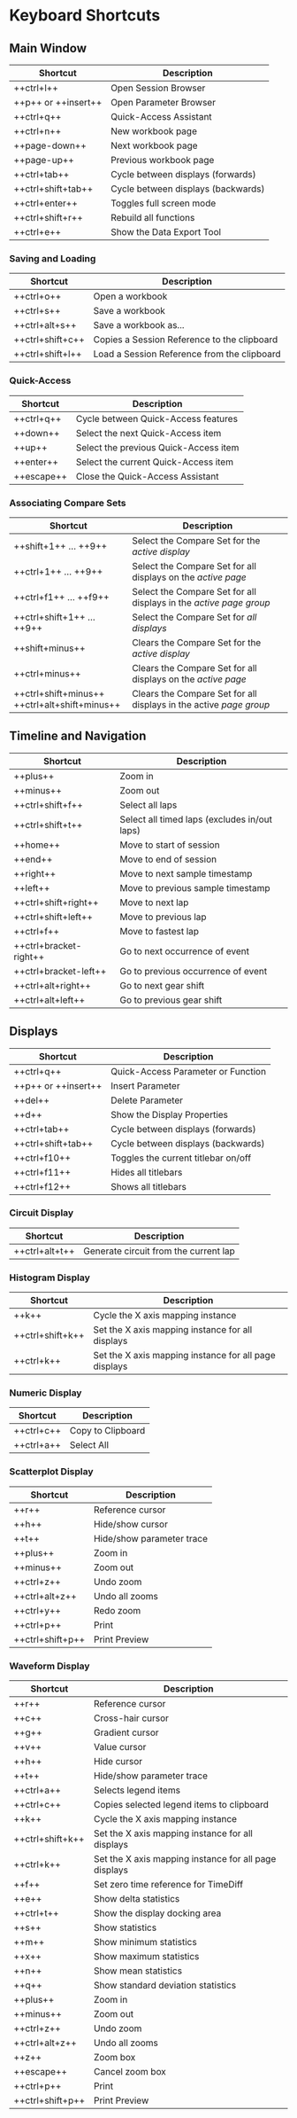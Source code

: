 # Keyboard Shortcuts

## Main Window

| Shortcut                                                    | Description                                                                             |
| ------------------------------------------------------------|---------------------------------------------------------------------------------------- |
| ++ctrl+l++                                                  | Open Session Browser                                                                    |
| ++p++ or ++insert++                                         | Open Parameter Browser                                                                  |
| ++ctrl+q++                                                  | Quick-Access Assistant                                                                  |
| ++ctrl+n++                                                  | New workbook page                                                                       |
| ++page-down++                                               | Next workbook page                                                                      |
| ++page-up++                                                 | Previous workbook page                                                                  |
| ++ctrl+tab++                                                | Cycle between displays (forwards)                                                       |
| ++ctrl+shift+tab++                                          | Cycle between displays (backwards)                                                      |
| ++ctrl+enter++                                              | Toggles full screen mode                                                                |
| ++ctrl+shift+r++                                            | Rebuild all functions                                                                   |
| ++ctrl+e++                                                  | Show the Data Export Tool                                                               |

### Saving and Loading

| Shortcut                                                    | Description                                                                             |
| ------------------------------------------------------------|---------------------------------------------------------------------------------------- |
| ++ctrl+o++                                                  | Open a workbook                                                                         |
| ++ctrl+s++                                                  | Save a workbook                                                                         |
| ++ctrl+alt+s++                                              | Save a workbook as...                                                                   |
| ++ctrl+shift+c++                                            | Copies a Session Reference to the clipboard                                             |
| ++ctrl+shift+l++                                            | Load a Session Reference from the clipboard                                             |

### Quick-Access

| Shortcut                                                    | Description                                                                             |
| ------------------------------------------------------------|-----------------------------------------------------------------------------------------|
| ++ctrl+q++                                                  | Cycle between Quick-Access features                                                     |
| ++down++                                                    | Select the next Quick-Access item                                                       |
| ++up++                                                      | Select the previous Quick-Access item                                                   |
| ++enter++                                                   | Select the current Quick-Access item                                                    |
| ++escape++                                                  | Close the Quick-Access Assistant                                                        |

### Associating Compare Sets

| Shortcut                                                    | Description                                                                             |
| ------------------------------------------------------------|---------------------------------------------------------------------------------------- |
| ++shift+1++ &#8230; ++9++                                   | Select the Compare Set for the _active display_                                         |
| ++ctrl+1++ &#8230;​ ++9++                                    | Select the Compare Set for all displays on the _active page_                            |
| ++ctrl+f1++ &#8230; ++f9++                                  | Select the Compare Set for all displays in the _active page group_                      |
| ++ctrl+shift+1++ &#8230; ++9++                              | Select the Compare Set for _all displays_                                               |
| ++shift+minus++                                             | Clears the Compare Set for the _active display_                                         |
| ++ctrl+minus++                                              | Clears the Compare Set for all displays on the _active page_                            |
| ++ctrl+shift+minus++ <br> ++ctrl+alt+shift+minus++          | Clears the Compare Set for all displays in the active _page group_                      |

## Timeline and Navigation

| Shortcut                                                    | Description                                                                             |
| ----------------------------------------------------------- | --------------------------------------------------------------------------------------- |
| ++plus++                                                    | Zoom in                                                                                 |
| ++minus++                                                   | Zoom out                                                                                |
| ++ctrl+shift+f++                                            | Select all laps                                                                         |
| ++ctrl+shift+t++                                            | Select all timed laps (excludes in/out laps)                                            |
| ++home++                                                    | Move to start of session                                                                |
| ++end++                                                     | Move to end of session                                                                  |
| ++right++                                                   | Move to next sample timestamp                                                           |
| ++left++                                                    | Move to previous sample timestamp                                                       |
| ++ctrl+shift+right++                                        | Move to next lap                                                                        |
| ++ctrl+shift+left++                                         | Move to previous lap                                                                    |
| ++ctrl+f++                                                  | Move to fastest lap                                                                     |
| ++ctrl+bracket-right++                                      | Go to next occurrence of event                                                          |
| ++ctrl+bracket-left++                                       | Go to previous occurrence of event                                                      |
| ++ctrl+alt+right++                                          | Go to next gear shift                                                                   |
| ++ctrl+alt+left++                                           | Go to previous gear shift                                                               |

## Displays

| Shortcut                                                    | Description                                                                             |
| ------------------------------------------------------------|---------------------------------------------------------------------------------------- |
| ++ctrl+q++                                                  | Quick-Access Parameter or Function                                                      |
| ++p++ or ++insert++                                         | Insert Parameter                                                                        |
| ++del++                                                     | Delete Parameter                                                                        |
| ++d++                                                       | Show the Display Properties                                                             |
| ++ctrl+tab++                                                | Cycle between displays (forwards)                                                       |
| ++ctrl+shift+tab++                                          | Cycle between displays (backwards)                                                      |
| ++ctrl+f10++                                                | Toggles the current titlebar on/off                                                     |
| ++ctrl+f11++                                                | Hides all titlebars                                                                     |
| ++ctrl+f12++                                                | Shows all titlebars                                                                     |

### Circuit Display

| Shortcut                                                    | Description                                                                             |
| ------------------------------------------------------------|-----------------------------------------------------------------------------------------|
| ++ctrl+alt+t++                                              | Generate circuit from the current lap                                                   |

### Histogram Display

| Shortcut                                                    | Description                                                                             |
| ------------------------------------------------------------|-----------------------------------------------------------------------------------------|
| ++k++                                                       | Cycle the X axis mapping instance                                                       |
| ++ctrl+shift+k++                                            | Set the X axis mapping instance for all displays                                        |
| ++ctrl+k++                                                  | Set the X axis mapping instance for all page displays                                   |

### Numeric Display

| Shortcut                                                    | Description                                                                             |
| ------------------------------------------------------------|-----------------------------------------------------------------------------------------|
| ++ctrl+c++                                                  | Copy to Clipboard                                                                       |
| ++ctrl+a++                                                  | Select All                                                                              |

### Scatterplot Display

| Shortcut                                                    | Description                                                                             |
| ------------------------------------------------------------|-----------------------------------------------------------------------------------------|
| ++r++                                                       | Reference cursor                                                                        |
| ++h++                                                       | Hide/show cursor                                                                        |
| ++t++                                                       | Hide/show parameter trace                                                               |
| ++plus++                                                    | Zoom in                                                                                 |
| ++minus++                                                   | Zoom out                                                                                |
| ++ctrl+z++                                                  | Undo zoom                                                                               |
| ++ctrl+alt+z++                                              | Undo all zooms                                                                          |
| ++ctrl+y++                                                  | Redo zoom                                                                               |
| ++ctrl+p++                                                  | Print                                                                                   |
| ++ctrl+shift+p++                                            | Print Preview                                                                           |

### Waveform Display

| Shortcut                                                    | Description                                                                             |
| ------------------------------------------------------------|-----------------------------------------------------------------------------------------|
| ++r++                                                       | Reference cursor                                                                        |
| ++c++                                                       | Cross-hair cursor                                                                       |
| ++g++                                                       | Gradient cursor                                                                         |
| ++v++                                                       | Value cursor                                                                            |
| ++h++                                                       | Hide cursor                                                                             |
| ++t++                                                       | Hide/show parameter trace                                                               |
| ++ctrl+a++                                                  | Selects legend items                                                                    |
| ++ctrl+c++                                                  | Copies selected legend items to clipboard                                               |
| ++k++                                                       | Cycle the X axis mapping instance                                                       |
| ++ctrl+shift+k++                                            | Set the X axis mapping instance for all displays                                        |
| ++ctrl+k++                                                  | Set the X axis mapping instance for all page displays                                   |
| ++f++                                                       | Set zero time reference for TimeDiff                                                    |
| ++e++                                                       | Show delta statistics                                                                   |
| ++ctrl+t++                                                  | Show the display docking area                                                           |
| ++s++                                                       | Show statistics                                                                         |
| ++m++                                                       | Show minimum statistics                                                                 |
| ++x++                                                       | Show maximum statistics                                                                 |
| ++n++                                                       | Show mean statistics                                                                    |
| ++q++                                                       | Show standard deviation statistics                                                      |
| ++plus++                                                    | Zoom in                                                                                 |
| ++minus++                                                   | Zoom out                                                                                |
| ++ctrl+z++                                                  | Undo zoom                                                                               |
| ++ctrl+alt+z++                                              | Undo all zooms                                                                          |
| ++z++                                                       | Zoom box                                                                                |
| ++escape++                                                  | Cancel zoom box                                                                         |
| ++ctrl+p++                                                  | Print                                                                                   |
| ++ctrl+shift+p++                                            | Print Preview                                                                           |
